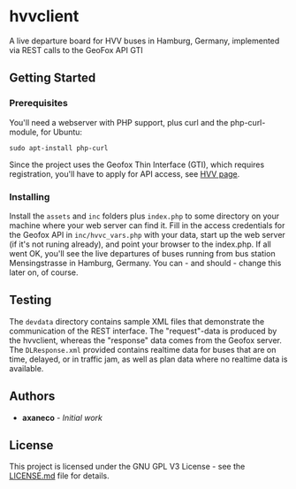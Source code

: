 # hvvclient
A live departure board for HVV buses in Hamburg, Germany, implemented via REST calls to the GeoFox API GTI

## Getting Started

### Prerequisites

You'll need a webserver with PHP support, plus curl and the php-curl-module, for Ubuntu:
```
sudo apt-install php-curl
```
Since the project uses the Geofox Thin Interface (GTI), which requires registration, you'll have to apply for API access, see [HVV page](https://www.hvv.de/de/fahrplaene/abruf-fahrplaninfos/datenabruf).

### Installing

Install the ```assets``` and ```inc``` folders plus ```index.php``` to some directory on your machine where your web server can find it. Fill in the access credentials for the Geofox API in ```inc/hvvc_vars.php``` with your data, start up the web server (if it's not runing already), and point your browser to the index.php. 
If all went OK, you'll see the live departures of buses running from bus station Mensingstrasse in Hamburg, Germany. You can - and should - change this later on, of course.

## Testing

The ```devdata``` directory contains sample XML files that demonstrate the communication of the REST interface.
The "request"-data is produced by the hvvclient, whereas the "response" data comes from the Geofox server.
The ```DLResponse.xml``` provided contains realtime data for buses that are on time, delayed, or in traffic jam, as well as plan data where no realtime data is available.

## Authors

* **axaneco** - *Initial work*

## License

This project is licensed under the GNU GPL V3 License - see the [LICENSE.md](LICENSE.md) file for details.
